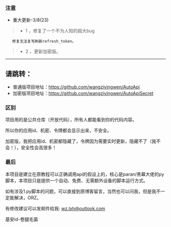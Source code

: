 ### 注意 ###
* 重大更新-3/8(23)
>- 1 ，修复了一个不为人知的超大bug

       修复无法复写刷新refresh_token。        
>- 2 ，更新加密版。 
-------------------
## 请跳转：
* 普通版项目地址：https://github.com/wangziyingwen/AutoApi
* 加密版项目地址：https://github.com/wangziyingwen/AutoApiSecret

### 区别 ###
项目用的是公共仓库（开放代码），所有人都能看到你的代码内容。

所以你的应用id、机密、令牌都会显示出来，不安全。

加密版，我把应用id、机密都隐藏了，令牌因为需要实时更新，隐藏不了（我不会！），安全性会高很多！

### 最后 ###

本项目是建立在原教程可以正确调用api的假设上的，核心是paran/黑幕大佬的py脚本，本项目只是提供一个自动、免费、无需额外设备的脚本运行方式。

如有涉及1.py脚本的问题，可以直接到原博客留言，当然也可以问我，但是我不一定能解决，ORZ。

有修改建议可以发邮件给我:
wz.lxh@outlook.com
  
基安id-卷腿毛菌
